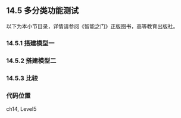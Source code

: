 <!--Copyright © Microsoft Corporation. All rights reserved.
  适用于[License](https://github.com/Microsoft/ai-edu/blob/master/LICENSE.md)版权许可-->

## 14.5 多分类功能测试

以下为本小节目录，详情请参阅《智能之门》正版图书，高等教育出版社。

### 14.5.1 搭建模型一

### 14.5.2 搭建模型二

### 14.5.3 比较


### 代码位置

ch14, Level5
